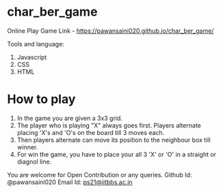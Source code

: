 # char_ber_game
Online Play Game Link - https://pawansaini020.github.io/char_ber_game/

Tools and language:
1. Javascript
2. CSS
3. HTML

# How to play
1. In the game you are given a 3x3 grid.
2. The player who is playing "X" always goes first. Players alternate placing 'X's and 'O's on the board till 3 moves each.
3. Then players alternate can move its position to the neighbour box till winner.
4. For win the game, you have to place your all 3 'X' or 'O' in a straight or diagnol line.

You are welcome for Open Contribution or any queries.
Github Id: @pawansaini020
Email Id: ps21@iitbbs.ac.in
